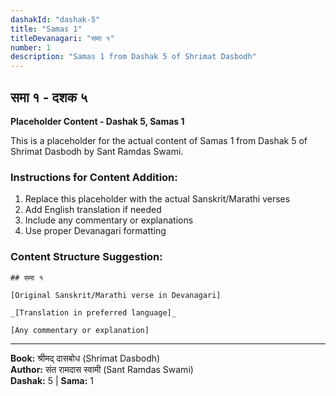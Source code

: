```yaml
---
dashakId: "dashak-5"
title: "Samas 1"
titleDevanagari: "समा १"
number: 1
description: "Samas 1 from Dashak 5 of Shrimat Dasbodh"
---
```


## समा १ - दशक ५

<!-- TODO: Add the actual Sanskrit/Marathi content here -->

**Placeholder Content - Dashak 5, Samas 1**

This is a placeholder for the actual content of Samas 1 from Dashak 5 of Shrimat Dasbodh by Sant Ramdas Swami.

### Instructions for Content Addition:
1. Replace this placeholder with the actual Sanskrit/Marathi verses
2. Add English translation if needed
3. Include any commentary or explanations
4. Use proper Devanagari formatting

### Content Structure Suggestion:
```
## समा १

[Original Sanskrit/Marathi verse in Devanagari]

_[Translation in preferred language]_

[Any commentary or explanation]
```

---
**Book:** श्रीमद् दासबोध (Shrimat Dasbodh)  
**Author:** संत रामदास स्वामी (Sant Ramdas Swami)  
**Dashak:** 5 | **Sama:** 1
